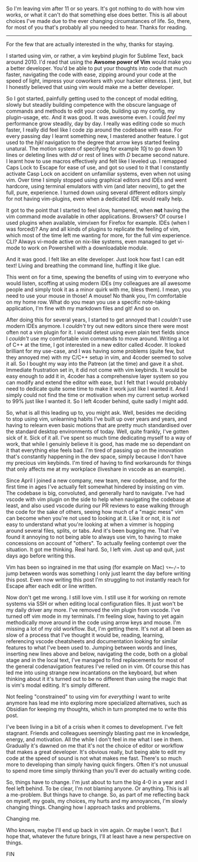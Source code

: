 So I'm leaving vim after 11 or so years.
It's got nothing to do with how vim works, or what it can't do that something else does better. This is all about choices I've made due to the ever changing circumstances of life.
So, there, for most of you that's probably all you needed to hear. Thanks for reading.

---

For the few that are actually interested in the why, thanks for staying.

I started using vim, or rather, a vim keybind plugin for Sublime Text, back around 2010. I'd read that using the **Awsome power of Vim** would make you a better developer. You'd be able to put your thoughts into code that much faster, navigating the code with ease, zipping around your code at the speed of light, impress your coworkers with your hacker eliteness.
I jest, but I honestly believed that using vim would make me a better developer.

So I got started, painfully getting used to the concept of modal editing, slowly but steadily building competence with the obscure language of commands and methods to edit your code, building up my config, my plugin-usage, etc.
And it was good. It was awesome even. I could *feel* my performance grow steadily, day by day. I really was editing code so much faster, I really did feel like I code zip around the codebase with ease.
For every passing day I learnt something new, I mastered another feature. I got used to the *hjkl* navigation to the degree that arrow keys started feeling unatural. The motion system of specifying for example *10j* to go down 10 lines or deleting lines with *dd* or rest of lines with *D* became second nature. I learnt how to use macros effectively and felt like I leveled up. I remapped Caps Lock to Escape for ease of use, and got so used to it that I constantly activate Casp Lock on accident on unfamiliar systems, even when not using vim.
Over time I simply stopped using graphical editors and IDEs and went hardcore, using terminal emulators with vim (and later neovim), to get the full, pure, experience.
I turned down using several different editors simply for not having vim-plugins, even when a dedicated IDE would really help.

It got to the point that I started to feel slow, hampered, when **not** having the vim command mode available in other applications. 
Browsers? Of course I used plugins when available, vimvixen for Firefox for example.
IDEs (when I was forced)? Any and all kinds of plugins to replicate the feeling of vim, which most of the time left me wanting for more, for the full vim experience.
CLI? Always vi-mode active on nix-like systems, even managed to get vi-mode to work on Powershell with a downloadable module.

And it was good. I felt like an elite developer. Just look how fast I can edit text! Living and breathing the command line, huffing it like glue.

This went on for a time, spewing the benefits of using vim to everyone who would listen, scoffing at using modern IDEs (my colleagues are all awesome people and simply took it as a minor quirk with me, bless them). I mean, you need to use your mouse in those! A mouse! No thank you, I'm comfortable on my home row.
What do you mean you use a specific note-taking application, I'm fine with my markdown files and git!
And so on.

After doing this for several years, I started to get annoyed that I *couldn't* use modern IDEs anymore. I *couldn't* try out new editors since there were most often not a vim plugin for it. I would detest using even plain text fields since I *couldn't* use my comfortable vim commands to move around.
Writing a lot of C++ at the time, I got interested in a new editor called 4coder. It looked brilliant for my use-case, and I was having some problems (quite few, but they annoyed me) with my C/C++ setup in vim, and 4coder seemed to solve it all.
So I bought my way into the Patreon (at the time) and gave it a shot.
Immediate frustration set in, it did not come with vim keybinds. It would be easy enough to add it in, 4coder has a comprehensive layer system so you can modify and extend the editor with ease, but I felt that I would probably need to dedicate quite some time to make it work just like I wanted it. And I simply could not find the time or motivation when my current setup worked to 99% just like I wanted it.
So I left 4coder behind, quite sadly I might add.

So, what is all this leading up to, you might ask. Well, besides me deciding to stop using vim, unlearning habits I've built up over years and years, and having to relearn even basic motions that are pretty much standardised over the standard desktop environments of today.
Well, quite frankly, I've gotten sick of it. Sick of it all. I've spent so much time dedicating myself to a way of work, that while I genuinly believe it is good, has made me so dependant on it that everything else feels bad.
I'm tired of passing up on the innovation that's constantly happening in the dev space, simply because I don't have my precious vim keybinds. I'm tired of having to find workarounds for things that only affects me at my workplace (liveshare in vscode as an example).

Since April I joined a new company, new team, new codebase, and for the first time in ages I've actually felt somewhat hindered by insisting on vim. The codebase is big, convoluted, and generally hard to navigate. I've had vscode with vim plugin on the side to help when navigating the codebase at least, and also used vscode during our PR reviews to ease walking through the code for the sake of others, seeing how much of a "magic mess" vim can become when you're not used to looking at it. Like it or not, it is *not* easy to understand what you're looking at when a vimmer is hopping around several files, splits, or tabs.
And it's been bugging me. That I've found it annoying to not being able to always use vim, to having to make concessions on account of "others". To actually feeling contempt over the situation.
It got me thinking. Real hard.
So, I left vim. Just up and quit, just days ago before writing this.

Vim has been so ingrained in me that using (for example on Mac) `⌥+←/→` to jump between words was something I only just learnt the day before writing this post.
Even now writing this post I'm struggling to not instantly reach for Escape after each edit or line written.

Now don't get me wrong. I still love vim. I still use it for working on remote systems via SSH or when editing local configuration files. It just won't be my daily driver any more.
I've removed the vim plugin from vscode. I've turned off vim mode in my terminals. 
I'm feeling slow, having to yet again methodically move around in the code using arrow keys and mouse. I'm missing a lot of my old workflow. But, I'm getting there. It's not at all been as slow of a process that I've thought it would be, reading, learning, referencing vscode cheatsheets and documentation looking for similar features to what I've been used to. Jumping between words and lines, inserting new lines above and below, navigating the code, both on a global stage and in the local text, I've managed to find replacements for most of the general codenavigation features I've relied on in vim.
Of course this has led me into using strange new incantations on the keyboard, but when thinking about it it's turned out to be no different than using the magic that is vim's modal editing. It's simply different.

Not feeling "constrained" to using vim for *everything* I want to write anymore has lead me into exploring more specialized alternatives, such as Obsidian for keeping my thoughts, which in turn prompted me to write this post.

I've been living in a bit of a crisis when it comes to development. I've felt stagnant. Friends and colleagues seemingly blasting past me in knowledge, energy, and motivation. All the while I don't feel in me what I see in them.
Gradually it's dawned on me that it's not the choice of editor or workflow that makes a great developer. It's obvious really, but being able to edit my code at the speed of sound is not what makes me fast. There's so much more to developing than simply having quick fingers. Often it's not unusual to spend more time simply thinking than you'll ever do actually writing code.

So, things have to change. I'm just about to turn the big 4-0 in a year and I feel left behind.
To be clear, I'm not blaming anyone. Or anything. This is all a me-problem. But things have to change.
So, as part of me reflecting back on myself, my goals, my choices, my hurts and my annoyances, I'm slowly changing things. Changing how I approach tasks and problems.

Changing me.

Who knows, maybe I'll end up back in vim again. Or maybe I won't.
But I hope that, whatever the future brings, I'll at least have a new perspective on things.

FIN
